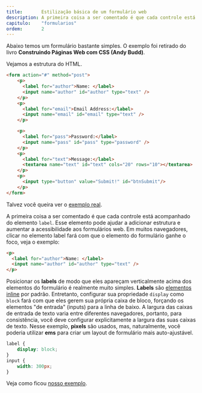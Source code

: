 ```yaml
---
title:       Estilização básica de um formulário web
description: A primeira coisa a ser comentado é que cada controle está acompanhado do elemento label. Esse elemento pode ajudar a adicionar estrutura e aumentar a acessibilidade aos formulários web.
capitulo:    "formularios"
ordem:       2
---
```


Abaixo temos um formulário bastante simples. O exemplo foi retirado do livro __Construindo Páginas Web com CSS (Andy Budd)__.

Vejamos a estrutura do HTML.

```html
<form action="#" method="post">
    <p>
      <label for="author">Name: </label>
      <input name="author" id="author" type="text" />
    </p>
    <p>
      <label for="email">Email Address:</label>
      <input name="email" id="email" type="text" />
    </p>

    <p>
      <label for="pass">Password:</label>
      <input name="pass" id="pass" type="password" />
    </p>
    <p>
      <label for="text">Message:</label>
      <textarea name="text" id="text" cols="20" rows="10"></textarea>
    </p>
    <p>
      <input type="button" value="Submit!" id="btnSubmit"/>
    </p>
</form>
```
Talvez você queira ver o [exemplo real](exemplo-1.html).


A primeira coisa a ser comentado é que cada controle está acompanhado do elemento `label`. Esse elemento pode ajudar a
adicionar estrutura e aumentar a acessibilidade aos formulários web. Em muitos navegadores, clicar no elemento label
fará com que o elemento do formulário ganhe o foco, veja o exemplo:

```html
<p>
  <label for="author">Name: </label>
  <input name="author" id="author" type="text" />
</p>
```

Posicionar os __labels__ de modo que eles apareçam verticalmente acima dos elementos do formulário é realmente muito simples.
__Labels__ são [elementos inline](/html-css/elementos-inline-block-level/) por padrão. Entretanto, configurar sua propriedade
 `display` como `block` fará com que eles gerem sua própria caixa de bloco, forçando os elementos "de entrada" (inputs)
para a linha de baixo. A largura das caixas de entrada de texto varia entre diferentes navegadores, portanto, para
consistência, você deve configurar explicitamente a largura das suas caixas de texto. Nesse exemplo, __pixels__ são usados,
mas, naturalmente, você poderia utilizar __ems__ para criar um layout de formulário mais auto-ajustável.

```css
label {
    display: block;
}
input {
    width: 300px;
}
```

Veja como ficou [nosso exemplo](exemplo-2.html).

